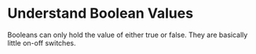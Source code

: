 # Understand Boolean Values
Booleans can only hold the value of either true or false. They are basically little on-off switches.

